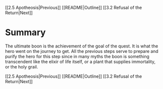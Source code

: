 [[2.5 Apotheosis|Previous]]
[[README|Outline]]
[[3.2 Refusal of the Return|Next]]

# Summary
The ultimate boon is the achievement of the goal of the quest. It is what the hero went on the journey to get. All the previous steps serve to prepare and purify the hero for this step since in many myths the boon is something transcendent like the elixir of life itself, or a plant that supplies immortality, or the holy grail.

[[2.5 Apotheosis|Previous]]
[[README|Outline]]
[[3.2 Refusal of the Return|Next]]